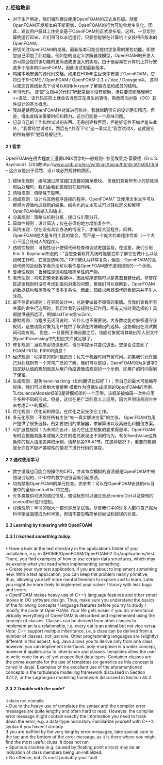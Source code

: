 ### 2.经验教训
* 对于生产用途，我们强烈建议使用OpenFOAM的正式发布版。随着OpenFOAM开发版本的不断更新，OpenFOAM的行为可能会发生变化。因此，建议用户将其工作完全基于OpenFOAM的正式发布版。这样，一旦您的算例运行起来，它们将可以永远运行，只要您能够在计算机上安装相应版本的OpenFOAM。
* 密切关注OpenFOAM的发展。最新版本可能会提供您急需的某些功能。即使您自己添加了此功能，例如您的自定义求解器或模型，OpenFOAM的开发人员可能会提供该功能的更简洁或更强大的实现。由于很容易在计算机上并行安装多个版本的OpenFOAM，因此请试用最新版本。
* 构建本地安装的源代码文档。如果在HOME主目录中安装了OpenFOAM，它将位于$HOME / OpenFOAM / OpenFOAM-2.3.x / doc / Doxygen中。 这可以使您在离线状态下也可以利用doxygen了解类方法和成员的结构。
* 学习代码。 即使“文档中的代码”听起来根本没有帮助，但只要您能够理解C ++语法，该代码实际上就会告诉您正在发生的事情。熟悉面向对象（OO）软件设计的基本概念。
* 我越是使用OpenFOAM并对其进行修补，我就越确信它的设计确实精巧。但是，得出此结论需要时间和精力。这也可能是一个品味问题。
* 记录自己的工作和尝试过的东西。无需创建数百页，但是好记性不如烂笔头此外，“我曾经尝试过X，然后在Y处写下它”这一事实比“我尝试过X，这就是它的所有细节”更容易被记住。

#### 2.1 哲学
OpenFOAM在很大程度上遵循UNIX哲学的一般规则- 参见埃里克·雷蒙德（Eric S. Raymond）[20]或http://www.catb.org/esr/writings/taoup/html/ch01s06.html – 这应该是出于偶然、设计或必然规律的原因。
1. 模块化规则：编写通过简洁接口连接的简单模块。 当我们查看所有小的前处理和后处理时，我们会看到该规则在起作用。
2. 清晰规则：清晰胜于聪明。    
3. 组成规则：设计与其他程序连接的程序。OpenFOAM广泛使用文本文件可以解释为遵循构成规则的结果。结构化的文本形式可以轻松定义和解释OpenFOAM的输入和输出。
4. 分离规则：策略与机制分离；接口与引擎分开。
5. 简单性规则：设计简洁；仅在必须的地方增加复杂性。  
6. 简约法则：仅在没有其它办法的情况下，才编写大型程序。同样，OpenFOAM是大量专用工具的集合，而不是一个庞大的单程序怪兽（一个大小不适合任何人的程序）。 
7. 透明性规则：可视性设计使得代码检查和调试更加容易。在这里，我们引用Eric S. Raymond所说的：“当您查看软件系统时能够立即了解它在做什么以及如何工作时，它就是透明的。” CFD被认为非常复杂，但是，OpenFOAM的高级代码的近似数学表示法可以看作是OpenFOAM遵守透明规则的一个示例。  
8. 鲁棒性规则：鲁棒性是透明性和简单性的产物。   
9. 表示法则：将知识整合到数据中，因此程序逻辑可以是愚蠢且健壮的。尽管在陈述该规则时没有考虑到面向对象的问题，但我们可以观察到，OpenFOAM的数据结构和类吸收了很多复杂性。因此，顶级求解器源代码看起来并不引人注目。
10. 最不惊奇的规则：在界面设计中，总是要做最不惊奇的事情。当我们查看所有共享的命令行选项时，我们会看到该规则在起作用。所有支持时间选择的工具都提供通用选项，例如lastTime或noZero。
11. 静默规则：当程序无话可说时，它什么也不需要说。大多数功能对象都遵守该规则，这些功能对象为用户提供了取消在终端输出的选择。这些输出在测试期间可能有用。 但是，一旦算例正确设置之后，功能对象就将其输出写入到文件夹postProcessing中的相应文件就足够了。  
12. 修复规则：当程序必须退出时，请尽早提示并尝试退出。您是否注意到了FOAM FATAL ERROR消息？
13. 经济规则：程序员的时间很昂贵；优先于机器时间节省时间。如果我们允许自己对此规则有一个非常广泛的了解，我们可以假设，OpenFOAM的为关键字2指定默认值的机制就是从用户角度遵循该规则的一个示例，即用户的时间得到了保留。
14. 生成规则：避免hand-hacking（如何翻译比较好？）；尽自己的最大可能编写程序。我们可以看到大量使用
模板作为遵循生成规则的OpenFOAM的示例。TurbulenceModels框架3是建模框架的一个示例，该框架被编码一次并应用于多种不同的形式。但是，这仅在更广泛的意义上适用，因为声明该规则时并未考虑C++的模板。
15. 优化规则：优化前的原型。在优化之前先使它工作。
16. 多元化原则：不信任所有主张“唯一真实解决方案”的主张。 OpenFOAM为用户提供了很多选择，例如要使用的求解器，求解算法以及离散化和插值方案。
17. 可扩展性规则：为未来而设计，因为它比您想象的要来得更早。OpenFOAM有时会根据其版本或输入文件的格式表现出不同的行为。有关fixedValue边界条件的输入语法差异的示例，请参见第36.4.1节。在这种情况下，重要的教训是允许在不破坏兼容性的情况下进行代码的演变。

#### 2.2 通过使用学习
* 数字错误也可能会毁掉你的CFD，并非每次模拟的崩溃都是OpenFOAM中的错误引起的，CFD中的数字也很容易引起崩溃。  
* 切勿禁用OpenFOAM的单元检查。供参考：可以在OpenFOAM安装的etc目录中的全局controlDict中完成。 
* 许多类提供可选的调试信息。调试标志可以通过全局controlDict以及算例的controlDict进行控制。 
* 尽情玩吧！学习的很大一部分是反复试验。尽管我们中的许多人都将自己视为科学家或渴望成为科学家，但请不要忽略简单的尝试和错误的价值。

#### 2.3 Learning by tinkering with OpenFOAM
##### 2.3.1 I learned something today.
• Have a look at the test directory in the applications folder of your installation, e.g. in $HOME/OpenFOAM/OpenFOAM-2.3.x/applications/test. There, you find examples of how to use certain data structures, which may be exactly what you need when implementing something.    
• Create your own test application, if you are about to implement something new. With a test application, you can keep the problem nearly primitive, thus, allowing yourself more mental freedom to explore and to learn. Later, you might be more likely to implement your solver / library with less bugs and errors.    
• OpenFOAM makes heavy use of C++’s language features and other smart moves in OO software design. Thus, make sure you understand the basics of the following concepts / language features before you try to study / modify the code of OpenFOAM. Your life gets easier if you do. inheritance virtually everything of OpenFOAM is described and implemented using the concept of classes. Classes can be derived from other classes to implement an is a relationship, i.e. every cat is an animal
but not vice versa. Note: C++ support multiple inheritance, i.e. a class can be derived from a number of classes, not just
one. Other programming languages are (slightly) different in this aspect, e.g. Java allows you to derive only from one class, however, you can implement interfaces. poly-morphism is a wider concept, however it applies also to inheritance and classes.
templates allow the user to write code for as-of-yet unspecified data types. Container classes are the prime example for the use of templates (or generics as this concept is called in Java). Examples of the excellent use of the aforementioned concepts is the turbulence modelling framework discussed in Section 32.1.2, or the Lagrangian modelling framework discussed in Section 40.2.    
##### 2.3.2 Trouble with the code?    
it does not compile    
• Due to the heavy use of templates the syntax and the compiler error messages are quite lengthy and often hard to read. However, the compiler error message might contain exactly the information you need to track down the error, e.g. a data-type mismatch. Familiarize yourself with C++’s syntax if you haven’t already.    
If you are baffled by the very lengthy error messages, take special care to the top and the bottom of the error message, as it is there where you might find the most useful clues. it does not run    
• Spurious crashes (e.g. caused by floating point errors) may be an indication of class members being un-initialized.    
• No offence, but it’s most probably your fault.    